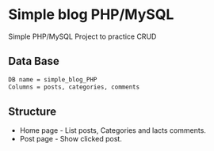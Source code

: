 # Simple blog PHP/MySQL

Simple PHP/MySQL Project to practice CRUD

## Data Base

```bash
DB name = simple_blog_PHP
Columns = posts, categories, comments
```

## Structure

- Home page - List posts, Categories and lacts comments.
- Post page - Show clicked post.
